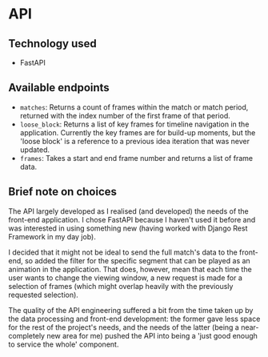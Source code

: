 # API

## Technology used
- FastAPI

## Available endpoints
- `matches`: Returns a count of frames within the match or match period, returned with the index number of the first frame of that period.
- `loose_block`: Returns a list of key frames for timeline navigation in the application. Currently the key frames are for build-up moments, but the 'loose block' is a reference to a previous idea iteration that was never updated.
- `frames`: Takes a start and end frame number and returns a list of frame data.

## Brief note on choices

The API largely developed as I realised (and developed) the needs of the front-end application. I chose FastAPI because I haven't used it before and was interested in using something new (having worked with Django Rest Framework in my day job).

I decided that it might not be ideal to send the full match's data to the front-end, so added the filter for the specific segment that can be played as an animation in the application. That does, however, mean that each time the user wants to change the viewing window, a new request is made for a selection of frames (which might overlap heavily with the previously requested selection).
 
The quality of the API engineering suffered a bit from the time taken up by the data processing and front-end development: the former gave less space for the rest of the project's needs, and the needs of the latter (being a near-completely new area for me) pushed the API into being a 'just good enough to service the whole' component.
